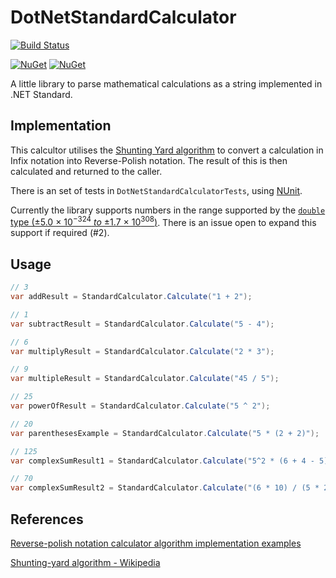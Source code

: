 # DotNetStandardCalculator

[![Build Status](https://travis-ci.org/Rooster212/DotNetStandardCalculator.svg?branch=master)](https://travis-ci.org/Rooster212/DotNetStandardCalculator)

[![NuGet](https://img.shields.io/nuget/v/DotNetStandardCalculator.svg)](https://www.nuget.org/packages/DotNetStandardCalculator/)
[![NuGet](https://img.shields.io/nuget/dt/DotNetStandardCalculator.svg)](https://www.nuget.org/packages/DotNetStandardCalculator/)

A little library to parse mathematical calculations as a string implemented in .NET Standard.

## Implementation

This calcultor utilises the [Shunting Yard algorithm](https://en.wikipedia.org/wiki/Shunting-yard_algorithm) to convert a calculation in Infix notation into Reverse-Polish notation. The result of this is then calculated and returned to the caller.

There is an set of tests in `DotNetStandardCalculatorTests`, using [NUnit](http://nunit.org/).

Currently the library supports numbers in the range supported by the [`double` type (±5.0 × 10<sup>−324</sup> <i>to</i> ±1.7 × 10<sup>308</sup>)](https://docs.microsoft.com/en-us/dotnet/articles/csharp/language-reference/keywords/double). There is an issue open to expand this support if required (#2).

## Usage
```csharp
// 3
var addResult = StandardCalculator.Calculate("1 + 2");

// 1
var subtractResult = StandardCalculator.Calculate("5 - 4");

// 6
var multiplyResult = StandardCalculator.Calculate("2 * 3");

// 9
var multipleResult = StandardCalculator.Calculate("45 / 5");

// 25
var powerOfResult = StandardCalculator.Calculate("5 ^ 2");

// 20
var parenthesesExample = StandardCalculator.Calculate("5 * (2 + 2)");

// 125
var complexSumResult1 = StandardCalculator.Calculate("5^2 * (6 + 4 - 5)");

// 70
var complexSumResult2 = StandardCalculator.Calculate("(6 * 10) / (5 * 2) + 4^3");
```

## References

[Reverse-polish notation calculator algorithm implementation examples](https://rosettacode.org/wiki/Parsing/RPN_calculator_algorithm)

[Shunting-yard algorithm - Wikipedia](https://en.wikipedia.org/wiki/Shunting-yard_algorithm)
